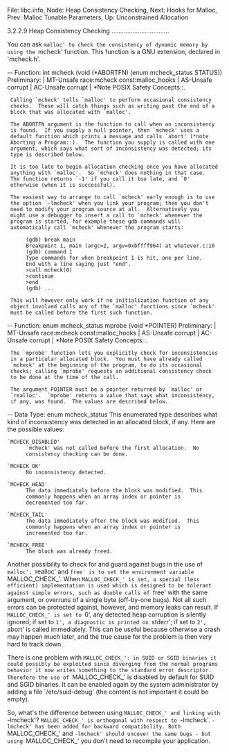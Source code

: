 File: libc.info,  Node: Heap Consistency Checking,  Next: Hooks for Malloc,  Prev: Malloc Tunable Parameters,  Up: Unconstrained Allocation

3.2.2.9 Heap Consistency Checking
.................................

You can ask `malloc' to check the consistency of dynamic memory by
using the `mcheck' function.  This function is a GNU extension,
declared in `mcheck.h'.  

 -- Function: int mcheck (void (*ABORTFN) (enum mcheck_status STATUS))
     Preliminary: | MT-Unsafe race:mcheck const:malloc_hooks |
     AS-Unsafe corrupt | AC-Unsafe corrupt | *Note POSIX Safety
     Concepts::.

     Calling `mcheck' tells `malloc' to perform occasional consistency
     checks.  These will catch things such as writing past the end of a
     block that was allocated with `malloc'.

     The ABORTFN argument is the function to call when an inconsistency
     is found.  If you supply a null pointer, then `mcheck' uses a
     default function which prints a message and calls `abort' (*note
     Aborting a Program::).  The function you supply is called with one
     argument, which says what sort of inconsistency was detected; its
     type is described below.

     It is too late to begin allocation checking once you have allocated
     anything with `malloc'.  So `mcheck' does nothing in that case.
     The function returns `-1' if you call it too late, and `0'
     otherwise (when it is successful).

     The easiest way to arrange to call `mcheck' early enough is to use
     the option `-lmcheck' when you link your program; then you don't
     need to modify your program source at all.  Alternatively you
     might use a debugger to insert a call to `mcheck' whenever the
     program is started, for example these gdb commands will
     automatically call `mcheck' whenever the program starts:

          (gdb) break main
          Breakpoint 1, main (argc=2, argv=0xbffff964) at whatever.c:10
          (gdb) command 1
          Type commands for when breakpoint 1 is hit, one per line.
          End with a line saying just "end".
          >call mcheck(0)
          >continue
          >end
          (gdb) ...

     This will however only work if no initialization function of any
     object involved calls any of the `malloc' functions since `mcheck'
     must be called before the first such function.


 -- Function: enum mcheck_status mprobe (void *POINTER)
     Preliminary: | MT-Unsafe race:mcheck const:malloc_hooks |
     AS-Unsafe corrupt | AC-Unsafe corrupt | *Note POSIX Safety
     Concepts::.

     The `mprobe' function lets you explicitly check for inconsistencies
     in a particular allocated block.  You must have already called
     `mcheck' at the beginning of the program, to do its occasional
     checks; calling `mprobe' requests an additional consistency check
     to be done at the time of the call.

     The argument POINTER must be a pointer returned by `malloc' or
     `realloc'.  `mprobe' returns a value that says what inconsistency,
     if any, was found.  The values are described below.

 -- Data Type: enum mcheck_status
     This enumerated type describes what kind of inconsistency was
     detected in an allocated block, if any.  Here are the possible
     values:

    `MCHECK_DISABLED'
          `mcheck' was not called before the first allocation.  No
          consistency checking can be done.

    `MCHECK_OK'
          No inconsistency detected.

    `MCHECK_HEAD'
          The data immediately before the block was modified.  This
          commonly happens when an array index or pointer is
          decremented too far.

    `MCHECK_TAIL'
          The data immediately after the block was modified.  This
          commonly happens when an array index or pointer is
          incremented too far.

    `MCHECK_FREE'
          The block was already freed.

   Another possibility to check for and guard against bugs in the use of
`malloc', `realloc' and `free' is to set the environment variable
`MALLOC_CHECK_'.  When `MALLOC_CHECK_' is set, a special (less
efficient) implementation is used which is designed to be tolerant
against simple errors, such as double calls of `free' with the same
argument, or overruns of a single byte (off-by-one bugs).  Not all such
errors can be protected against, however, and memory leaks can result.
If `MALLOC_CHECK_' is set to `0', any detected heap corruption is
silently ignored; if set to `1', a diagnostic is printed on `stderr';
if set to `2', `abort' is called immediately.  This can be useful
because otherwise a crash may happen much later, and the true cause for
the problem is then very hard to track down.

   There is one problem with `MALLOC_CHECK_': in SUID or SGID binaries
it could possibly be exploited since diverging from the normal programs
behavior it now writes something to the standard error descriptor.
Therefore the use of `MALLOC_CHECK_' is disabled by default for SUID
and SGID binaries.  It can be enabled again by the system administrator
by adding a file `/etc/suid-debug' (the content is not important it
could be empty).

   So, what's the difference between using `MALLOC_CHECK_' and linking
with `-lmcheck'?  `MALLOC_CHECK_' is orthogonal with respect to
`-lmcheck'.  `-lmcheck' has been added for backward compatibility.
Both `MALLOC_CHECK_' and `-lmcheck' should uncover the same bugs - but
using `MALLOC_CHECK_' you don't need to recompile your application.

